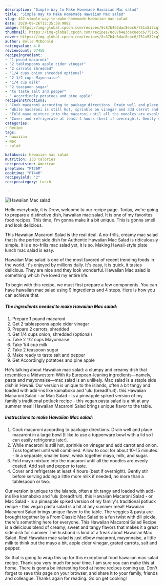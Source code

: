 ```yaml
---
description: "Simple Way to Make Homemade Hawaiian Mac salad"
title: "Simple Way to Make Homemade Hawaiian Mac salad"
slug: 402-simple-way-to-make-homemade-hawaiian-mac-salad
date: 2020-09-26T12:35:59.988Z
image: https://img-global.cpcdn.com/recipes/8c87b4e3dac8ebc6/751x532cq70/hawaiian-mac-salad-recipe-main-photo.jpg
thumbnail: https://img-global.cpcdn.com/recipes/8c87b4e3dac8ebc6/751x532cq70/hawaiian-mac-salad-recipe-main-photo.jpg
cover: https://img-global.cpcdn.com/recipes/8c87b4e3dac8ebc6/751x532cq70/hawaiian-mac-salad-recipe-main-photo.jpg
author: Belle McDonald
ratingvalue: 4.8
reviewcount: 37456
recipeingredient:
- "1 pound macaroni"
- "2 tablespoons apple cider vinegar"
- "2 carrots shredded"
- "1/4 cups onion shredded optional"
- "2 1/2 cups Mayonnaise"
- "1/4 cup milk"
- "2 teaspoon sugar"
- "to taste salt and pepper"
- " Accordingly potatoes and pine apple"
recipeinstructions:
- "Cook macaroni according to package directions. Drain well and place macaroni in a large bowl (I like to use a tupperware bowl with a lid so I can easily refrigerate later)."
- "While macaroni is still hot, sprinkle on vinegar and add carrot and onion. Toss together until well combined. Allow to cool for about 10-15 minutes. In a separate, smaller bowl, whisk together mayo, milk, and sugar."
- "Fold mayo mixture into the macaroni until all the noodles are evenly coated. Add salt and pepper to taste."
- "Cover and refrigerate at least 4 hours (best if overnight). Gently stir before serving adding a little more milk if needed, no more than a tablespoon or two."
categories:
- Recipe
tags:
- hawaiian
- mac
- salad

katakunci: hawaiian mac salad 
nutrition: 133 calories
recipecuisine: American
preptime: "PT26M"
cooktime: "PT44M"
recipeyield: "2"
recipecategory: Lunch

---
```



![Hawaiian Mac salad](https://img-global.cpcdn.com/recipes/8c87b4e3dac8ebc6/751x532cq70/hawaiian-mac-salad-recipe-main-photo.jpg)

Hello everybody, it is Drew, welcome to our recipe page. Today, we're going to prepare a distinctive dish, hawaiian mac salad. It is one of my favorites food recipes. This time, I'm gonna make it a bit unique. This is gonna smell and look delicious.

This Hawaiian Macaroni Salad is the real deal. A no-frills, creamy mac salad that is the perfect side dish for Authentic Hawaiian Mac Salad is ridiculously simple. It is a no-frills mac salad yet, it is so. Making Hawaii-style plate lunch mac salad is easy.

Hawaiian Mac salad is one of the most favored of recent trending foods in the world. It's enjoyed by millions daily. It's easy, it is quick, it tastes delicious. They are nice and they look wonderful. Hawaiian Mac salad is something which I've loved my entire life.


To begin with this recipe, we must first prepare a few components. You can have hawaiian mac salad using 9 ingredients and 4 steps. Here is how you can achieve that.

<!--inarticleads1-->

##### The ingredients needed to make Hawaiian Mac salad:

1. Prepare 1 pound macaroni
1. Get 2 tablespoons apple cider vinegar
1. Prepare 2 carrots, shredded
1. Get 1/4 cups onion, shredded (optional)
1. Take 2 1/2 cups Mayonnaise
1. Take 1/4 cup milk
1. Take 2 teaspoon sugar
1. Make ready to taste salt and pepper
1. Get  Accordingly potatoes and pine apple


He&#39;s talking about Hawaiian mac salad: a clumpy and creamy dish that resembles a Midwestern With its European-leaning ingredients—namely, pasta and mayonnaise—mac salad is an unlikely. Mac salad is a staple side dish in Hawaii. Our version is unique to the islands, often a bit tangy and loaded with add-ins like kamaboko and &#39;ulu (breadfruit). this Hawaiian Macaroni Salad - or Mac Salad - is a pineapple spiked version of my family&#39;s traditional potluck recipe - this vegan pasta salad is a hit at any summer meal! Hawaiian Macaroni Salad brings unique flavor to the table. 

<!--inarticleads2-->

##### Instructions to make Hawaiian Mac salad:

1. Cook macaroni according to package directions. Drain well and place macaroni in a large bowl (I like to use a tupperware bowl with a lid so I can easily refrigerate later).
1. While macaroni is still hot, sprinkle on vinegar and add carrot and onion. Toss together until well combined. Allow to cool for about 10-15 minutes. - In a separate, smaller bowl, whisk together mayo, milk, and sugar.
1. Fold mayo mixture into the macaroni until all the noodles are evenly coated. Add salt and pepper to taste.
1. Cover and refrigerate at least 4 hours (best if overnight). Gently stir before serving adding a little more milk if needed, no more than a tablespoon or two.


Our version is unique to the islands, often a bit tangy and loaded with add-ins like kamaboko and &#39;ulu (breadfruit). this Hawaiian Macaroni Salad - or Mac Salad - is a pineapple spiked version of my family&#39;s traditional potluck recipe - this vegan pasta salad is a hit at any summer meal! Hawaiian Macaroni Salad brings unique flavor to the table. The veggies &amp; pasta are brought together by a From Classic Mac Salad to a fun twist with dill pickle, there&#39;s something here for everyone. This Hawaiian Macaroni Salad Recipe is a delicious blend of creamy, sweet and tangy flavors that makes it a great side dish for summer The husband is kind of a freak about Hawaiian Mac Salad. Real Hawaiian mac salad is just elbow macaroni, mayonnaise, a little milk to think out the mayo a bit, apple cider vinegar, grated carrots, salt and pepper. 

So that is going to wrap this up for this exceptional food hawaiian mac salad recipe. Thank you very much for your time. I am sure you can make this at home. There is gonna be interesting food at home recipes coming up. Don't forget to save this page on your browser, and share it to your family, friends and colleague. Thanks again for reading. Go on get cooking!
